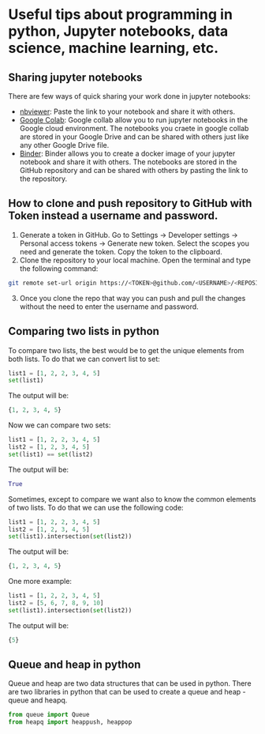 # Useful tips about programming in python, Jupyter notebooks, data science, machine learning, etc.

## Sharing jupyter notebooks
There are few ways of quick sharing your work done in jupyter notebooks:
- [nbviewer](https://nbviewer.jupyter.org/): Paste the link to your notebook and share it with others.
- [Google Colab](https://colab.research.google.com/): Google collab allow you to run jupyter notebooks in the Google cloud environment. The notebooks you craete in google collab are stored in your Google Drive and can be shared with others just like any other Google Drive file.
- [Binder](https://mybinder.org/): Binder allows you to create a docker image of your jupyter notebook and share it with others. The notebooks are stored in the GitHub repository and can be shared with others by pasting the link to the repository.

## How to clone and push repository to GitHub with Token instead a username and password.

1. Generate a token in GitHub. Go to Settings -> Developer settings -> Personal access tokens -> Generate new token. Select the scopes you need and generate the token. Copy the token to the clipboard.
2. Clone the repository to your local machine. Open the terminal and type the following command:
```bash
git remote set-url origin https://<TOKEN>@github.com/<USERNAME>/<REPOSITORY>.git
```
3. Once you clone the repo that way you can push and pull the changes without the need to enter the username and password.

## Comparing two lists in python
To compare two lists, the best would be to get the unique elements from both lists. To do that we can convert list to set:
```python
list1 = [1, 2, 2, 3, 4, 5]
set(list1)
```
The output will be:
```python
{1, 2, 3, 4, 5}
```
Now we can compare two sets:
```python
list1 = [1, 2, 2, 3, 4, 5]
list2 = [1, 2, 3, 4, 5]
set(list1) == set(list2)
```
The output will be:
```python
True
```
Sometimes, except to compare we want also to know the common elements of two lists. To do that we can use the following code:
```python
list1 = [1, 2, 2, 3, 4, 5]
list2 = [1, 2, 3, 4, 5]
set(list1).intersection(set(list2))
```
The output will be:
```python
{1, 2, 3, 4, 5}
```
One more example:
```python
list1 = [1, 2, 2, 3, 4, 5]
list2 = [5, 6, 7, 8, 9, 10]
set(list1).intersection(set(list2))
```
The output will be:
```python
{5}
```

## Queue and heap in python
Queue and heap are two data structures that can be used in python. There are two libraries in python that can be used to create a queue and heap - queue and heapq.

```python
from queue import Queue
from heapq import heappush, heappop
```
